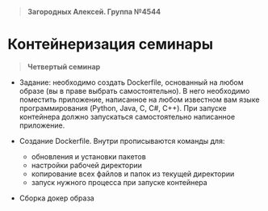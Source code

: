 >**Загородных Алексей. Группа №4544**

# **Контейнеризация семинары**

>**Четвертый семинар**

* Задание: необходимо создать Dockerfile, основанный на любом образе (вы в праве выбрать самостоятельно).
В него необходимо поместить приложение, написанное на любом известном вам языке программирования (Python, Java, C, С#, C++).
При запуске контейнера должно запускаться самостоятельно написанное приложение.

* Создание Dockerfile. Внутри прописываются команды для:
  - обновления и установки пакетов
  - настройки рабочей директории
  - копирование всех файлов и папок из текущей директории
  - запуск нужного процесса при запуске контейнера

* Сборка докер образа
